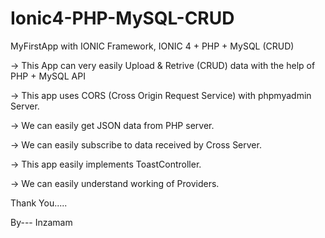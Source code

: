 # Ionic4-PHP-MySQL-CRUD
MyFirstApp with IONIC Framework, IONIC 4 + PHP  + MySQL (CRUD)


->	This App can very easily Upload & Retrive (CRUD) data  with the help of PHP + MySQL API

->	This app uses CORS (Cross Origin Request Service) with phpmyadmin Server.

->	We can easily get JSON data from PHP server.

->	We can easily subscribe to data received by Cross Server.

->	This app easily implements ToastController.

->	We can easily understand working of Providers.


Thank You.....

By---	Inzamam
